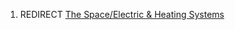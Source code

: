 1.  REDIRECT [The Space/Electric & Heating Systems](The_Space/Electric_&_Heating_Systems.md "wikilink")
